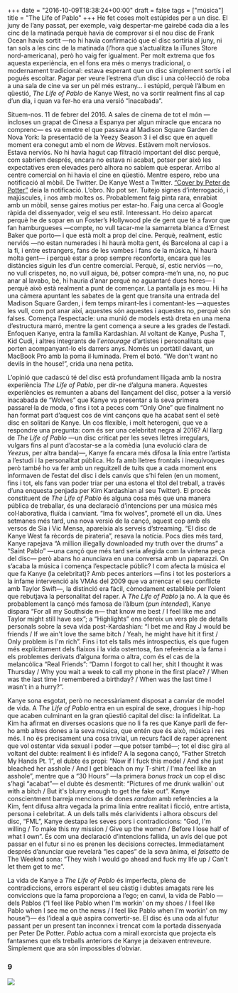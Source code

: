+++
date = "2016-10-09T18:38:24+00:00"
draft = false
tags = ["música"]
title = "The Life of Pablo"
+++
He fet coses molt estúpides per a un disc. El juny de l’any passat, per exemple, vaig despertar-me gairebé cada dia a les cinc de la matinada perquè havia de comprovar si el nou disc de Frank Ocean havia sortit —no hi havia confirmació que el disc sortiria al juny, ni tan sols a les cinc de la matinada (l’hora que s’actualitza la iTunes Store nord-americana), però ho vaig fer igualment. Per molt extrema que fos aquesta experiència, en el fons era més o menys tradicional, o modernament tradicional: estava esperant que un disc simplement sortís i el pogués escoltar. Pagar per veure l’estrena d’un disc i una col·lecció de roba a una sala de cine va ser un pèl més estrany… i estúpid, perquè l’àlbum en qüestió, _The Life of Pablo_ de Kanye West, no va sortir realment fins al cap d’un dia, i quan va fer-ho era una versió “inacabada”.

<!-- more -->

Situem-nos. 11 de febrer del 2016. A sales de cinema de tot el món —incloses un grapat de Cinesa a Espanya per algun miracle que encara no comprenc— es va emetre el que passava al Madison Square Garden de Nova York: la presentació de la Yeezy Season 3 i el disc que en aquell moment era conegut amb el nom de _Waves_. Estàvem molt nerviosos. Estava nerviós. No hi havia hagut cap filtració important del disc perquè, com sabríem després, encara no estava ni acabat, potser per això les expectatives eren elevades però alhora no sabíem què esperar. Arribo al centre comercial on hi havia el cine en qüestió. Mentre espero, rebo una notificació al mòbil. De Twitter. De Kanye West a Twitter. [“Cover by Peter de Potter”](https://twitter.com/kanyewest/status/697872225404325896) deia la notificació. L’obro. No pot ser. Tuitejo signes d’interrogació, i majúscules, i nos amb moltes os. Probablement faig pinta rara, enrabiat amb un mòbil, sense gaires motius per estar-ho. Faig una cerca al Google ràpida del dissenyador, veig el seu estil. Interessant. Ho deixo aparcat perquè he de sopar en un Foster’s Hollywood ple de gent que té a favor que fan hamburgueses —compte, no vull tacar-me la samarreta blanca d’Ernest Baker que porto— i que està molt a prop del cine. Perquè, realment, estic nerviós —no estan numerades i hi haurà molta gent, és Barcelona al cap i a la fi, i entre estrangers, fans de les vambes i fans de la música, hi haurà molta gent— i perquè estar a prop sempre reconforta, encara que les distàncies siguin les d’un centre comercial. Perquè, sí, estic nerviós —no, no vull crispetes, no, no vull aigua, bé, potser compra-me’n una, no, no puc anar al lavabo, bé, hi hauria d’anar perquè no aguantaré dues hores— i perquè això està realment a punt de començar. La pantalla ja es mou. Hi ha una càmera apuntant les sabates de la gent que transita una entrada del Madison Square Garden, i fem temps mirant-les i comentant-les —aquestes les vull, com pot anar així, aquestes són aquestes i aquestes no, perquè són falses. Comença l’espectacle: una munió de models està dreta en una mena d’estructura marró, mentre la gent comença a seure a les grades de l’estadi. Enfoquen Kanye, entra la família Kardashian. Al voltant de Kanye, Pusha T, Kid Cudi, i altres integrants de l’_entourage_ d’artistes i personalitats que porten acompanyant-lo els darrers anys. Només un portàtil davant, un MacBook Pro amb la poma il·luminada. Prem el botó. “We don't want no devils in the house!”, crida una nena petita.

L’opinió que cadascú té del disc està profundament lligada amb la nostra experiència _The Life of Pablo_, per dir-ne d’alguna manera. Aquestes experiències es remunten a abans del llançament del disc, potser a la versió inacabada de “Wolves” que Kanye va presentar a la seva primera passarel·la de moda, o fins i tot a peces com “Only One” que finalment no han format part d’aquest cos de vint cançons que ha acabat sent el setè disc en solitari de Kanye. Un cos flexible, i molt heterogeni, que ve a respondre una pregunta: com és ser una celebritat negra al 2016? Al llarg de _The Life of Pablo_ —un disc criticat per les seves lletres irregulars, vulgars fins al punt d’acostar-se a la comèdia (una evolució clara de _Yeezus_, per altra banda)—, Kanye fa encara més difosa la línia entre l’artista a l’estudi i la personalitat pública. Ho fa amb lletres frontals i inequívoques però també ho va fer amb un reguitzell de tuits que a cada moment ens informaven de l’estat del disc i dels canvis que s’hi feien (en un moment, fins i tot, els fans van poder triar per una estona el títol del treball, a través d’una enquesta penjada per Kim Kardashian al seu Twitter). El procés constituent de _The Life of Pablo_ és alguna cosa més que una manera pública de treballar, és una declaració d’intencions per una música més col·laborativa, fluïda i canviant. “Ima fix wolves”, prometé ell un dia. Unes setmanes més tard, una nova versió de la cançó, aquest cop amb els versos de Sia i Vic Mensa, apareixia als serveis d’streaming. “El disc de Kanye West fa rècords de pirateria”, resava la notícia. Pocs dies més tard, Kanye rapejava “A million illegally downloaded my truth over the drums” a “Saint Pablo” —una cançó que més tard seria afegida com la vintena peça del disc— però abans ho anunciava en una conversa amb un paparazzi. On s’acaba la música i comença l’espectacle públic? I com afecta la música el que fa Kanye (la celebritat)? Amb peces anteriors —fins i tot les posteriors a la infame intervenció als VMAs del 2009 que va arrencar el seu conflicte amb Taylor Swift—, la distinció era fàcil, còmodament establible per l’oient que rebutjava la personalitat del raper. A _The Life of Pablo_ ja no. A la que és probablement la cançó més famosa de l’àlbum (_pun intended_), Kanye dispara “For all my Southside n— that know me best / I feel like me and Taylor might still have sex”; a “Highlights” ens ofereix un vers ple de detalls personals sobre la seva vida post-Kardashian: “I bet me and Ray J would be friends / If we ain't love the same bitch / Yeah, he might have hit it first / Only problem is I'm rich”. Fins i tot els talls més introspectius, els que fugen més explícitament dels flaixos i la vida ostentosa, fan referència a la fama i els problemes derivats d’alguna forma o altra, com és el cas de la melancòlica “Real Friends”: “Damn I forgot to call her, shit I thought it was Thursday / Why you wait a week to call my phone in the first place? / When was the last time I remembered a birthday? / When was the last time I wasn't in a hurry?”.

Kanye sona esgotat, però no necessàriament disposat a canviar de model de vida. A _The Life of Pablo_ entra en un espiral de sexe, drogues i hip-hop que acaben culminant en la gran qüestió capital del disc: la infidelitat. La Kim ha afirmat en diverses ocasions que no li fa res que Kanye parli de fer-ho amb altres dones a la seva música, que entén que és això, música i res més. I no és precisament una cosa trivial, un recurs fàcil de raper aprenent que vol ostentar vida sexual i poder —que potser també—; tot el disc gira al voltant del dubte: realment li és infidel? A la segona cançó, “Father Stretch My Hands Pt. 1”, el dubte és propi: “Now if I fuck this model / And she just bleached her asshole / And I get bleach on my T-shirt / I'ma feel like an asshole”, mentre que a “30 Hours” —la primera _bonus track_ un cop el disc s’hagi “acabat”— el dubte és desmentit: “Pictures of me drunk walkin' out with a bitch / But it's blurry enough to get the fake out”. Kanye conscientment barreja mencions de dones _random_ amb referències a la Kim, fent difusa altra vegada la prima línia entre realitat i ficció, entre artista, persona i celebritat. A un dels talls més clarividents i alhora obscurs del disc, “FML”, Kanye destapa les seves pors i contradiccions: “God, I'm willing / To make this my mission / Give up the women / Before I lose half of what I own”. És com una declaració d’intencions fallida, un avís del que pot passar en el futur si no es prenen les decisions correctes. Immediatament després d’anunciar que revelarà “les capes” de la seva ànima, el _falsetto_ de The Weeknd sona: “They wish I would go ahead and fuck my life up / Can't let them get to me”.

La vida de Kanye a _The Life of Pablo_ és imperfecta, plena de contradiccions, errors esperant el seu càstig i dubtes amagats rere les conviccions que la fama proporciona a l’ego; en canvi, la vida de Pablo —dels Pablos (“I feel like Pablo when I'm workin' on my shoes / I feel like Pablo when I see me on the news / I feel like Pablo when I'm workin' on my house”)— és l’ideal a què aspira convertir-se. El disc és una oda al futur passant per un present tan inconnex i trencat com la portada dissenyada per Peter De Potter. _Pablo_ actua com a mirall exorcista que projecta els fantasmes que els treballs anteriors de Kanye ja deixaven entreveure. Simplement que ara són impossibles d’obviar.

### 9

<img id="splashFade" src="https://66.media.tumblr.com/2f23c592c657f47721a3f5482bd42633/tumblr_oesob1yOa01u00ofno1_1280.jpg">